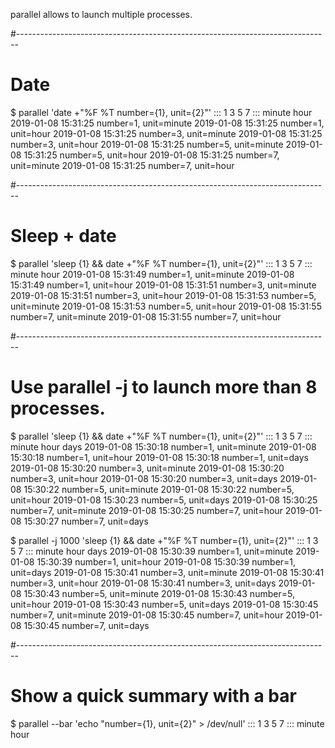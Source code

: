 parallel allows to launch multiple processes.

#------------------------------------------------------------------------------
# Date

$ parallel 'date +"%F %T number={1}, unit={2}"' ::: 1 3 5 7 ::: minute hour
2019-01-08 15:31:25 number=1, unit=minute
2019-01-08 15:31:25 number=1, unit=hour
2019-01-08 15:31:25 number=3, unit=minute
2019-01-08 15:31:25 number=3, unit=hour
2019-01-08 15:31:25 number=5, unit=minute
2019-01-08 15:31:25 number=5, unit=hour
2019-01-08 15:31:25 number=7, unit=minute
2019-01-08 15:31:25 number=7, unit=hour

#------------------------------------------------------------------------------
# Sleep + date

$ parallel 'sleep {1} && date +"%F %T number={1}, unit={2}"' ::: 1 3 5 7 ::: minute hour
2019-01-08 15:31:49 number=1, unit=minute
2019-01-08 15:31:49 number=1, unit=hour
2019-01-08 15:31:51 number=3, unit=minute
2019-01-08 15:31:51 number=3, unit=hour
2019-01-08 15:31:53 number=5, unit=minute
2019-01-08 15:31:53 number=5, unit=hour
2019-01-08 15:31:55 number=7, unit=minute
2019-01-08 15:31:55 number=7, unit=hour

#------------------------------------------------------------------------------
# Use parallel -j to launch more than 8 processes.

$ parallel 'sleep {1} && date +"%F %T number={1}, unit={2}"' ::: 1 3 5 7 ::: minute hour days
2019-01-08 15:30:18 number=1, unit=minute
2019-01-08 15:30:18 number=1, unit=hour
2019-01-08 15:30:18 number=1, unit=days
2019-01-08 15:30:20 number=3, unit=minute
2019-01-08 15:30:20 number=3, unit=hour
2019-01-08 15:30:20 number=3, unit=days
2019-01-08 15:30:22 number=5, unit=minute
2019-01-08 15:30:22 number=5, unit=hour
2019-01-08 15:30:23 number=5, unit=days
2019-01-08 15:30:25 number=7, unit=minute
2019-01-08 15:30:25 number=7, unit=hour
2019-01-08 15:30:27 number=7, unit=days

$ parallel -j 1000 'sleep {1} && date +"%F %T number={1}, unit={2}"' ::: 1 3 5 7 ::: minute hour days
2019-01-08 15:30:39 number=1, unit=minute
2019-01-08 15:30:39 number=1, unit=hour
2019-01-08 15:30:39 number=1, unit=days
2019-01-08 15:30:41 number=3, unit=minute
2019-01-08 15:30:41 number=3, unit=hour
2019-01-08 15:30:41 number=3, unit=days
2019-01-08 15:30:43 number=5, unit=minute
2019-01-08 15:30:43 number=5, unit=hour
2019-01-08 15:30:43 number=5, unit=days
2019-01-08 15:30:45 number=7, unit=minute
2019-01-08 15:30:45 number=7, unit=hour
2019-01-08 15:30:45 number=7, unit=days

#------------------------------------------------------------------------------
# Show a quick summary with a bar
$ parallel --bar 'echo "number={1}, unit={2}" > /dev/null' ::: 1 3 5 7 ::: minute hour
